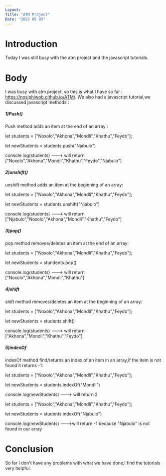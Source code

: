 ```yaml
---
Layout:
Title: "ATM Project"
Date: "2022 05 05"
---
```



# Introduction
Today I was still busy with the atm project and the javascript tutorials.


# Body
I was busy with atm project, so this is what I have so far : https://nosiphiwob.github.io/ATM/. We also had a javascript tutorial,we discussed javascript methods :

<h5>1)Push()</h5>
Push method adds an item at the end of an array :

let students = ["Noxolo","Akhona","Mondli","Khathu","Feydo"];

let newStudents = students.push("Njabulo")

console.log(students) ---> will return ["Noxolo","Akhona","Mondli","Khathu","Feydo","Njabulo"]


<h5>2)unshift()</h5>
unshift method adds an item at the beginning of an array:

let students = ["Noxolo","Akhona","Mondli","Khathu","Feydo"];

let newStudents = students.unshift("Njabulo")

console.log(students) ---> will return ["Njabulo","Noxolo","Akhona","Mondli","Khathu","Feydo"]


<h5>3)pop()</h5>
pop method removes/deletes an item at the end of an array:

let students = ["Noxolo","Akhona","Mondli","Khathu","Feydo"];

let newStudents = stundents.pop()

console.log(students) ---> will return ["Noxolo","Akhona","Mondli","Khathu"]


<h5>4)shift</h5>
shift method removes/deletes an item at the beginning of an array:

let students = ["Noxolo","Akhona","Mondli","Khathu","Feydo"];

let newStudents = students.shift()

console.log(students) ---> will return ["Akhona","Mondli","Khathu","Feydo"]


<h5>5)indexOf</h5>
indexOf method find/returns an index of an item in an array,if the item is not found it returns -1:

let students = ["Noxolo","Akhona","Mondli","Khathu","Feydo"];

let newStudents = students.indexOf("Mondli")

console.log(newStudents) ---> will return 2

let students = ["Noxolo","Akhona","Mondli","Khathu","Feydo"];

let newStudents = students.indexOf("Njabulo")

console.log(newStudents) --->will return -1 because "Njabulo" is not found in our array

# Conclusion
So far I don't have any problems with what we have done,I find the tutorials very helpful.
